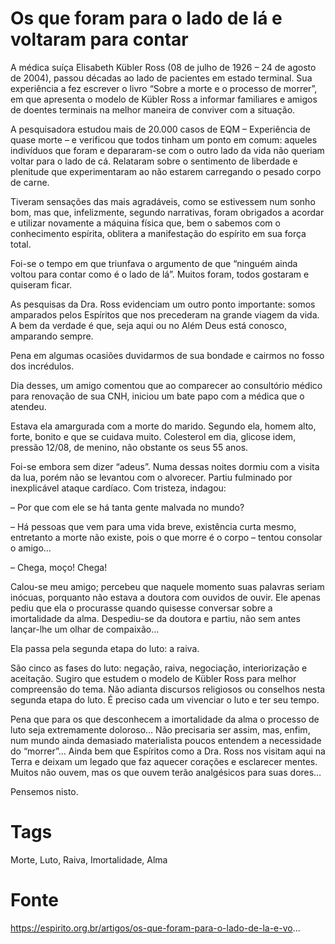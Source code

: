 # Os que foram para o lado de lá e voltaram para contar

A médica suíça Elisabeth Kübler Ross (08 de julho de 1926 – 24 de agosto de 2004), passou décadas ao lado de pacientes em estado terminal. Sua experiência a fez escrever o livro “Sobre a morte e o processo de morrer”, em que apresenta o modelo de Kübler Ross a informar familiares e amigos de doentes terminais na melhor maneira de conviver com a situação.

A pesquisadora estudou mais de 20.000 casos de EQM – Experiência de quase morte – e verificou que todos tinham um ponto em comum: aqueles indivíduos que foram e depararam-se com o outro lado da vida não queriam voltar para o lado de cá.  Relataram sobre o sentimento de liberdade e plenitude que experimentaram ao não estarem carregando o pesado corpo de carne.

Tiveram sensações das mais agradáveis, como se estivessem num sonho bom, mas que, infelizmente, segundo narrativas, foram obrigados a acordar e utilizar novamente a máquina física que, bem o sabemos com o conhecimento espírita, oblitera a manifestação do espírito em sua força total.

Foi-se o tempo em que triunfava o argumento de que “ninguém ainda voltou para contar como é o lado de lá”. Muitos foram, todos gostaram e quiseram ficar.

As pesquisas da Dra. Ross evidenciam um outro ponto importante: somos amparados pelos Espíritos que nos precederam na grande viagem da vida. A bem da verdade é que, seja aqui ou no Além Deus está conosco, amparando sempre.

Pena em algumas ocasiões duvidarmos de sua bondade e cairmos no fosso dos incrédulos.

Dia desses, um amigo comentou que ao comparecer ao consultório médico para renovação de sua CNH, iniciou um bate papo com a médica que o atendeu.

Estava ela amargurada com a morte do marido. Segundo ela, homem alto, forte, bonito e que se cuidava muito. Colesterol em dia, glicose idem, pressão 12/08, de menino, não obstante os seus 55 anos.

Foi-se embora sem dizer “adeus”. Numa dessas noites dormiu com a visita da lua,  porém não se levantou com o alvorecer. Partiu fulminado por inexplicável ataque cardíaco. Com tristeza, indagou:

– Por que com ele se há tanta gente malvada no mundo?

– Há pessoas que vem para uma vida breve, existência curta mesmo, entretanto a morte não existe, pois o que morre é o corpo – tentou consolar o amigo…

– Chega, moço! Chega!

Calou-se meu amigo; percebeu que naquele momento suas palavras seriam inócuas, porquanto não estava a doutora com ouvidos de ouvir. Ele apenas pediu que ela o procurasse quando quisesse conversar sobre a imortalidade da alma. Despediu-se da doutora e partiu, não sem antes lançar-lhe um olhar de compaixão…

Ela passa pela segunda etapa do luto: a raiva.

São cinco as fases do luto: negação, raiva, negociação, interiorização e aceitação. Sugiro que estudem o modelo de Kübler Ross para melhor compreensão do tema. Não adianta discursos religiosos ou conselhos nesta segunda etapa do luto. É preciso cada um vivenciar o luto e ter seu tempo.

Pena que para os que desconhecem a imortalidade da alma o processo de luto seja extremamente doloroso… Não precisaria ser assim, mas, enfim, num mundo ainda demasiado materialista poucos entendem a necessidade do “morrer”… Ainda bem que Espíritos como a Dra. Ross nos visitam aqui na Terra e deixam um legado que faz aquecer corações e esclarecer mentes. Muitos não ouvem, mas os que ouvem terão analgésicos para suas dores…

Pensemos nisto.

# Tags
Morte, Luto, Raiva, Imortalidade, Alma

# Fonte
https://espirito.org.br/artigos/os-que-foram-para-o-lado-de-la-e-vo...
